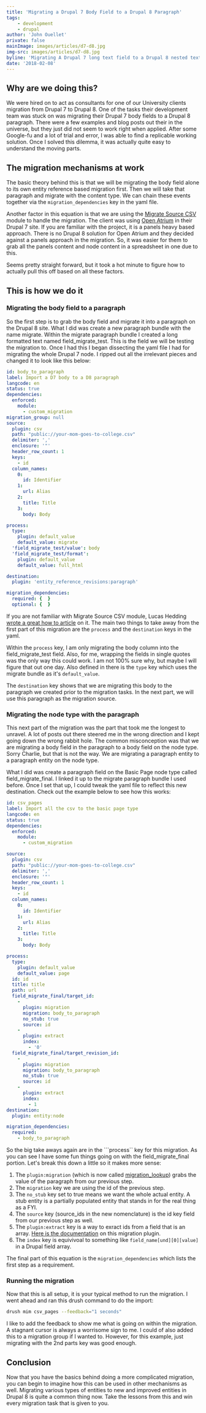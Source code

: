 ```yaml
---
title: 'Migrating a Drupal 7 Body Field to a Drupal 8 Paragraph'
tags:
    - development
    - drupal
author: 'John Ouellet'
private: false
mainImage: images/articles/d7-d8.jpg
img-src: images/articles/d7-d8.jpg
byline: 'Migrating A Drupal 7 long text field to a Drupal 8 nested text field in a paragraph is a two step process.  It is quick and easy once you get the basic grasp of the mechanisms involved.'
date: '2018-02-08'
---
```


Why are we doing this?
----------------------

We were hired on to act as consultants for one of our University clients migration from Drupal 7 to Drupal 8.  One of the tasks their development team was stuck on was migrating their Drupal 7 body fields to a Drupal 8 paragraph.  There were a few examples and blog posts out their in the universe, but they just did not seem to work right when applied.  After some Google-fu and a lot of trial and error, I was able to find a replicable working solution.  Once I solved this dilemma, it was actually quite easy to understand the moving parts.

The migration mechanisms at work
---------------------------------

The basic theory behind this is that we will be migrating the body field alone to its own entity reference based migration first.  Then we will take that paragraph and migrate with the content type.  We can chain these events together via the ```migration_dependencies``` key in the yaml file.

Another factor in this equation is that we are using the [Migrate Source CSV](https://www.drupal.org/project/migrate_source_csv) module to handle the migration. The client was using [Open Atrium](https://www.drupal.org/project/openatrium) in their Drupal 7 site.  If you are familiar with the project, it is a panels heavy based approach.  There is no Drupal 8 solution for Open Atrium and they decided against a panels approach in the migration.  So, it was easier for them to grab all the panels content and node content in a spreadsheet in one due to this.

Seems pretty straight forward, but it took a hot minute to figure how to actually pull this off based on all these factors.

This is how we do it
---------------------

### Migrating the body field to a paragraph

So the first step is to grab the body field and migrate it into a paragraph on the Drupal 8 site.  What I did was create a new paragraph bundle with the name migrate.  Within the migrate paragraph bundle I created a long formatted text named field_migrate_test.  This is the field we will be testing the migration to.  Once I had this I began dissecting the yaml file I had for migrating the whole Drupal 7 node.  I ripped out all the irrelevant pieces and changed it to look like this below:

```yaml
id: body_to_paragraph
label: Import a D7 body to a D8 paragraph
langcode: en
status: true
dependencies:
  enforced:
    module:
      - custom_migration
migration_group: null
source:
  plugin: csv
  path: "public://your-mom-goes-to-college.csv"
  delimiter: ','
  enclosure: '"'
  header_row_count: 1
  keys:
    - id
  column_names:
    0:
      id: Identifier
    1:
      url: Alias
    2:
      title: Title
    3:
      body: Body

process:
  type:
    plugin: default_value
    default_value: migrate
  'field_migrate_test/value': body
  'field_migrate_test/format':
    plugin: default_value
    default_value: full_html

destination:
  plugin: 'entity_reference_revisions:paragraph'

migration_dependencies:
  required: {  }
  optional: {  }
```

If you are not familiar with Migrate Source CSV module, Lucas Hedding [wrote a great how to article](https://www.mtech-llc.com/blog/lucas-hedding/migrating-using-csv) on it.  The main two things to take away from the first part of this migration are the ```process``` and the ```destination``` keys in the yaml.

Within the ```process``` key, I am only migrating the body column into the field_migrate_test field.  Also, for me, wrapping the fields in single quotes was the only way this could work.  I am not 100% sure why, but maybe I will figure that out one day.  Also defined in there is the ```type``` key which uses the migrate bundle as it's ```default_value```.

The ```destination``` key shows that we are migrating this body to the paragraph we created prior to the migration tasks.  In the next part, we will use this paragraph as the migration source.

### Migrating the node type with the paragraph

This next part of the migration was the part that took me the longest to unravel.  A lot of posts out there steered me in the wrong direction and I kept going down the wrong rabbit hole.  The common misconception was that we are migrating a body field in the paragraph to a body field on the node type.  Sorry Charlie, but that is not the way.  We are migrating a paragraph entity to a paragraph entity on the node type.

What I did was create a paragraph field on the Basic Page node type called field_migrate_final.  I linked it up to the migrate paragraph bundle I used before.  Once I set that up, I could tweak the yaml file to reflect this new destination.  Check out the example below to see how this works:

```yaml
id: csv_pages
label: Import all the csv to the basic page type
langcode: en
status: true
dependencies:
  enforced:
    module:
      - custom_migration

source:
  plugin: csv
  path: "public://your-mom-goes-to-college.csv"
  delimiter: ','
  enclosure: '"'
  header_row_count: 1
  keys:
    - id
  column_names:
    0:
      id: Identifier
    1:
      url: Alias
    2:
      title: Title
    3:
      body: Body

process:
  type:
    plugin: default_value
    default_value: page
  id: id
  title: title
  path: url
  field_migrate_final/target_id:
    -
      plugin: migration
      migration: body_to_paragraph
      no_stub: true
      source: id
    -
      plugin: extract
      index:
        - '0'
  field_migrate_final/target_revision_id:
    -
      plugin: migration
      migration: body_to_paragraph
      no_stub: true
      source: id
    -
      plugin: extract
      index:
        - 1
destination:
  plugin: entity:node

migration_dependencies:
  required:
    - body_to_paragraph
```

So the big take aways again are in the ```process`` key for this migration.  As you can see I have some fun things going on with the field_migrate_final portion.  Let's break this down a little so it makes more sense:
1. The ```plugin:migration``` (which is now called [migration_lookup](https://www.drupal.org/docs/8/api/migrate-api/migrate-process-plugins/process-plugin-migration_lookup-formerly-migration)) grabs the value of the paragraph from our previous step.
1. The ```migration``` key we are using the id of the previous step.
1. The ```no_stub``` key set to true means we want the whole actual entity.  A stub entity is a partially populated entity that stands in for the real thing as a FYI.
1. The ```source``` key (source_ids in the new nomenclature) is the id key field from our previous step as well.
1. The ```plugin:extract``` key is a way to exract ids from a field that is an array.  [Here is the documentation](https://api.drupal.org/api/drupal/core%21modules%21migrate%21src%21Plugin%21migrate%21process%21Extract.php/class/Extract) on this migration plugin.
1. The ```index``` key is equivivoal to something like ```field_name[und][0][value]``` in a Drupal field array.

The final part of this equation is the ```migration_dependencies``` which lists the first step as a requirement.

### Running the migration

Now that this is all setup, it is your typical method to run the migration.  I went ahead and ran this drush command to do the import:

```bash
drush mim csv_pages --feedback="1 seconds"
```

I like to add the feedback to show me what is going on within the migration.  A stagnant cursor is always a worrisome sign to me.  I could of also added this to a migration group if I wanted to.  However, for this example, just migrating with the 2nd parts key was good enough.


Conclusion
----------

Now that you have the basics behind doing a more complicated migration, you can begin to imagine how this can be used in other mechanisms as well.  Migrating various types of entities to new and improved entities in Drupal 8 is quite a common thing now.
Take the lessons from this and win every migration task that is given to you.
